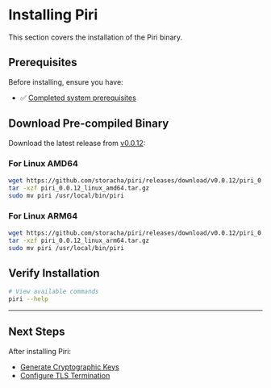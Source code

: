 # Installing Piri

This section covers the installation of the Piri binary.

## Prerequisites

Before installing, ensure you have:
- ✅ [Completed system prerequisites](./prerequisites.md)

## Download Pre-compiled Binary

Download the latest release from [v0.0.12](https://github.com/storacha/piri/releases/tag/v0.0.12):

### For Linux AMD64
```bash
wget https://github.com/storacha/piri/releases/download/v0.0.12/piri_0.0.12_linux_amd64.tar.gz
tar -xzf piri_0.0.12_linux_amd64.tar.gz
sudo mv piri /usr/local/bin/piri
```

### For Linux ARM64
```bash
wget https://github.com/storacha/piri/releases/download/v0.0.12/piri_0.0.12_linux_arm64.tar.gz
tar -xzf piri_0.0.12_linux_arm64.tar.gz
sudo mv piri /usr/local/bin/piri
```

## Verify Installation

```bash
# View available commands
piri --help
```

---

## Next Steps

After installing Piri:
- [Generate Cryptographic Keys](./key-generation.md)
- [Configure TLS Termination](./tls-termination.md)